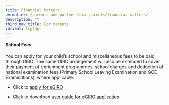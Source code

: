 ```yaml
---
title: Financial Matters
permalink: /parents-and-partners/for-parents/financial-matters/
description: ""
third_nav_title: For Parents
variant: tiptap
---
```

<h4>School Fees</h4>
<p>You can apply for your child’s&nbsp;school and miscellaneous fees&nbsp;to
be paid through GIRO. The same GIRO arrangement will also be extended to
cover their payment of enrichment programmes, school charges and deduction
of national examination fees (Primary School Leaving Examination and GCE
Examinations), where applicable.</p>
<ul>
<li>
<p>Click to&nbsp;<a href="https://www.moe.gov.sg/financial-matters/fees/egiro" rel="noopener noreferrer nofollow" target="_blank">apply for eGIRO</a>
</p>
</li>
<li>
<p>Click to download&nbsp;<a href="/files/egiro_user_guide_updated_4Sep2023.pdf" rel="noopener noreferrer nofollow" target="_blank">user guide for eGIRO application</a>
</p>
</li>
</ul>
<p></p>